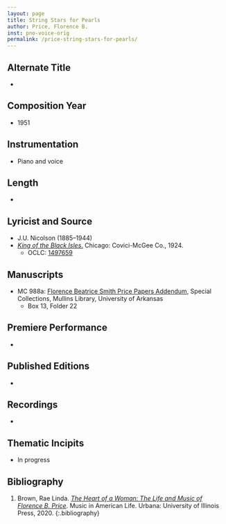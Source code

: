 ```yaml
---
layout: page
title: String Stars for Pearls
author: Price, Florence B.
inst: pno-voice-orig
permalink: /price-string-stars-for-pearls/
---
```


## Alternate Title
- 

## Composition Year
- 1951

## Instrumentation
- Piano and voice

## Length
- 

## Lyricist and Source
- J.U. Nicolson (1885&ndash;1944)
- [*King of the Black Isles*.](https://books.google.com/books?id=1Gfm2tkWlkEC) Chicago: Covici-McGee Co., 1924.
    * OCLC: <a href="https://search.worldcat.org/title/1497659" target="_blank">1497659</a>

## Manuscripts
- MC 988a: <a href="https://uark.as.atlas-sys.com/repositories/2/resources/1522" target="_blank">Florence Beatrice Smith Price Papers Addendum</a>, Special Collections, Mullins Library, University of Arkansas
    * Box 13, Folder 22

## Premiere Performance
- 

## Published Editions
- 

## Recordings
- 

## Thematic Incipits
- In progress

## Bibliography
1. Brown, Rae Linda. <a href="https://www.worldcat.org/title/1122800180" target="_blank">*The Heart of a Woman: The Life and Music of Florence B. Price*</a>. Music in American Life. Urbana: University of Illinois Press, 2020.
{:.bibliography}
